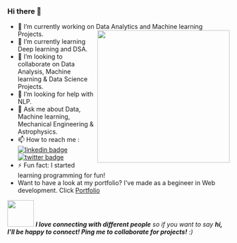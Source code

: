 ### Hi there 👋

<!--
**Prashantvik/Prashantvik** is a ✨ _special_ ✨ repository because its `README.md` (this file) appears on your GitHub profile.

Here are some ideas to get you started:-->

- 🔭 I’m currently working on Data Analytics and Machine learning Projects. <img align="right" src="Prashantvik/Images/Nerd-amico.png" width="300">
- 🌱 I’m currently learning Deep learning and DSA.
- 👯 I’m looking to collaborate on Data Analysis, Machine learning & Data Science Projects.
- 🤔 I’m looking for help with NLP.
- 💬 Ask me about Data, Machine learning, Mechanical Engineering & Astrophysics.
- 📫 How to reach me :
 [![linkedin badge](https://img.shields.io/badge/Prashant-Vikram-30302f?style=flat&logo=linkedin)](https://www.linkedin.com/in/prashant-vikram-2b1409163)
 [![twitter badge](https://img.shields.io/badge/@Prashantvik-30302f?style=flat&logo=twitter)](https://twitter.com/Prashantvik)
- ⚡ Fun fact: I started learning programming for fun!
- Want to have a look at my portfolio? I've made as a begineer in Web development. 
 Click <a href = "https://Prashantvik.github.io"> Portfolio<a>

<img src="https://media.giphy.com/media/LnQjpWaON8nhr21vNW/giphy.gif" width="60"> <em><b>I love connecting with different people</b> so if you want to say <b>hi, I'll be happy to connect! Ping me to collaborate for projects!</b> :)</em>


